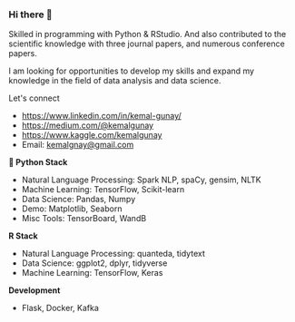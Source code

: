 ### Hi there 👋

Skilled in programming with Python & RStudio. And also contributed to the scientific knowledge with three journal papers, and numerous conference papers.

I am looking for opportunities to develop my skills and expand my knowledge in the field of data analysis and data science.


Let's connect

* https://www.linkedin.com/in/kemal-gunay/
* https://medium.com/@kemalgunay
* https://www.kaggle.com/kemalgunay
* Email: kemalgnay@gmail.com


**🐍 Python Stack**

* Natural Language Processing: Spark NLP, spaCy, gensim, NLTK
* Machine Learning: TensorFlow, Scikit-learn
* Data Science: Pandas, Numpy
* Demo: Matplotlib, Seaborn
* Misc Tools: TensorBoard, WandB

**R Stack**

* Natural Language Processing: quanteda, tidytext
* Data Science: ggplot2, dplyr, tidyverse
* Machine Learning: TensorFlow, Keras

**Development**

* Flask, Docker, Kafka
